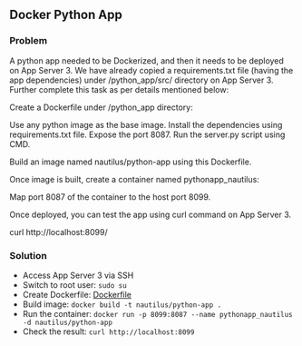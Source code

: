 ## Docker Python App

### Problem

A python app needed to be Dockerized, and then it needs to be deployed on App Server 3. We have already copied a
requirements.txt file (having the app dependencies) under /python_app/src/ directory on App Server 3. Further complete
this task as per details mentioned below:

Create a Dockerfile under /python_app directory:

Use any python image as the base image.
Install the dependencies using requirements.txt file.
Expose the port 8087.
Run the server.py script using CMD.

Build an image named nautilus/python-app using this Dockerfile.

Once image is built, create a container named pythonapp_nautilus:

Map port 8087 of the container to the host port 8099.

Once deployed, you can test the app using curl command on App Server 3.

curl http://localhost:8099/

### Solution

- Access App Server 3 via SSH
- Switch to root user: `sudo su`
- Create Dockerfile: [Dockerfile](Dockerfile)
- Build image: `docker build -t nautilus/python-app .`
- Run the container: `docker run -p 8099:8087 --name pythonapp_nautilus -d nautilus/python-app`
- Check the result: `curl http://localhost:8099`